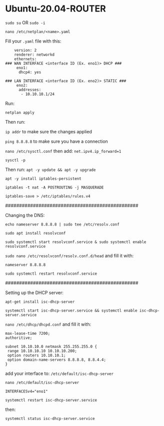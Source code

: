# Ubuntu-20.04-ROUTER

`sudo su` OR `sudo -i`

`nano /etc/netplan/<name>.yaml`

Fill your `.yaml` file with this:

```network:
    version: 2
    renderer: networkd
    ethernets:
### WAN INTERFACE <interface ID (Ex. eno1)> DHCP ###
     eno1:
      dhcp4: yes
     
### LAN INTERFACE <interface ID (Ex. eno2)> STATIC ###
     eno2:
      addresses:
       - 10.10.10.1/24
```
Run:

```netplan apply```

Then run:

```ip addr``` to make sure the changes applied

```ping 8.8.8.8``` to make sure you have a connection

```nano /etc/sysctl.conf``` then add: ```net.ipv4.ip_forward=1```

```sysctl -p```

Then run: ```apt -y update && apt -y upgrade```

```apt -y install iptables-persistent```

```iptables -t nat -A POSTROUTING -j MASQUERADE```

```iptables-save > /etc/iptables/rules.v4```

################################################

Changing the DNS:

```echo nameserver 8.8.8.8 | sudo tee /etc/resolv.conf```

```sudo apt install resolvconf```

```sudo systemctl start resolvconf.service & sudo systemctl enable resolvconf.service```

```sudo nano /etc/resolvconf/resolv.conf.d/head``` and fill it with:

```nameserver 8.8.8.8``` 

```sudo systemctl restart resolvconf.service```

################################################

Setting up the DHCP server:

```apt-get install isc-dhcp-server```

```systemctl start isc-dhcp-server.service && systemctl enable isc-dhcp-server.service```

```nano /etc/dhcp/dhcpd.conf``` and fill it with:

```default-lease-time 600;
max-lease-time 7200;
authoritive;

subnet 10.10.10.0 netmask 255.255.255.0 {
 range 10.10.10.10 10.10.10.200;
 option routers 10.10.10.1;
 option domain-name-servers 8.8.8.8, 8.8.4.4;
}
```
add your interface to: ```/etc/default/isc-dhcp-server```

```nano /etc/default/isc-dhcp-server```

```INTERFACESv4="eno1"```

```systemctl restart isc-dhcp-server.service```

then:

```systemctl status isc-dhcp-server.service```
